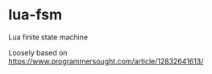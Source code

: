 # lua-fsm
Lua finite state machine

Loosely based on https://www.programmersought.com/article/12832641613/
